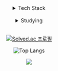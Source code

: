 <details>
<summary align="center">Tech Stack</summary>
<div align="center">
  <img src="https://img.shields.io/badge/python-yellow.svg?style=for-the-badge&logo=python&logoColor=3776AB" />&nbsp
  <img src="https://img.shields.io/badge/javascript-F7DF1E.svg?style=for-the-badge&logo=javascript&logoColor=20232a" />&nbsp
  <img src="https://img.shields.io/badge/html5-E34F26.svg?style=for-the-badge&logo=html5&logoColor=white" />&nbsp
</div>
	
<div align="center">
<img src="https://img.shields.io/badge/Node.js-339933?style=for-the-badge&logo=Node.js&logoColor=white"/></a> &nbsp
<img src="https://img.shields.io/badge/MongoDB-47A248?style=for-the-badge&logo=MongoDB&logoColor=white"/></a> &nbsp 
</details>
</div>

<br>
<details>
<summary align='center'> Studying </summary>
<div align='center'>
  <img src="https://img.shields.io/badge/lua-F0F0F0.svg?style=for-the-badge&logo=lua&logoColor=2C2D72" />&nbsp
<img src="https://img.shields.io/badge/c++-00599C?style=for-the-badge&logo=c%2B%2B&logoColor=white"/></a> &nbsp 
<img src="https://img.shields.io/badge/react-20232a.svg?style=for-the-badge&logo=react&logoColor=61DAFB" />&nbsp
</div>
</details>


 <br>

 
<div align = 'center'>

[![Solved.ac 프로필](http://mazassumnida.wtf/api/generate_badge?boj=ash_girlfriend)](https://solved.ac/ash_girlfriend)

![Top Langs](https://github-readme-stats.vercel.app/api/top-langs/?username=wkdgusdn0106&layout=compact&theme=dracula)

<img src="http://mazandi.herokuapp.com/api?handle=ash_girlfriend&theme=warm"/>
</div>
